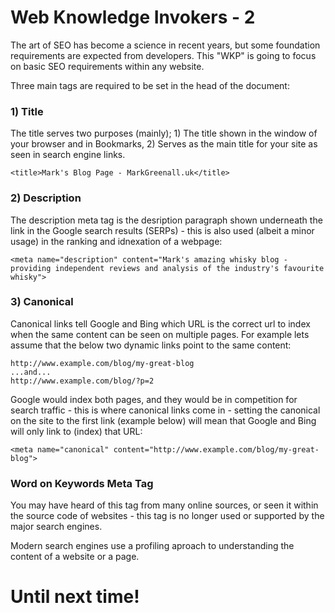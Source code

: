 # Web Knowledge Invokers - 2
The art of SEO has become a science in recent years, but some foundation requirements are expected from developers. This "WKP" is going to focus on basic SEO requirements within any website.

Three main tags are required to be set in the head of the document:

### 1) Title
The title serves two purposes (mainly); 1) The title shown in the window of your browser and in Bookmarks, 2) Serves as the main title for your site as seen in search engine links.

    <title>Mark's Blog Page - MarkGreenall.uk</title>

### 2) Description
The description meta tag is the desription paragraph shown underneath the link in the Google search results (SERPs) - this is also used (albeit a minor usage) in the ranking and idnexation of a webpage:

    <meta name="description" content="Mark's amazing whisky blog - providing independent reviews and analysis of the industry's favourite whisky">

### 3) Canonical
Canonical links tell Google and Bing which URL is the correct url to index when the same content can be seen on multiple pages. For example lets assume that the below two dynamic links point to the same content:

    http://www.example.com/blog/my-great-blog
    ...and...
    http://www.example.com/blog/?p=2

Google would index both pages, and they would be in competition for search traffic - this is where canonical links come in - setting the canonical on the site to the first link (example below) will mean that Google and Bing will only link to (index) that URL:

    <meta name="canonical" content="http://www.example.com/blog/my-great-blog">

### Word on Keywords Meta Tag
You may have heard of this tag from many online sources, or seen it within the source code of websites - this tag is no longer used or supported by the major search engines.

Modern search engines use a profiling aproach to understanding the content of a website or a page.

# Until next time!
